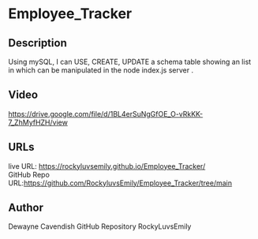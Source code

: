 # Employee_Tracker

## Description

Using mySQL, I can USE, CREATE, UPDATE a schema table showing an list in which can be manipulated in the node index.js server .



## Video

https://drive.google.com/file/d/1BL4erSuNgGfOE_O-vRkKK-7_ZhMyfHZH/view


## URLs

live URL: https://rockyluvsemily.github.io/Employee_Tracker/
<br>
GitHub Repo URL:https://github.com/RockyluvsEmily/Employee_Tracker/tree/main

## Author
Dewayne Cavendish
GitHub Repository RockyLuvsEmily
